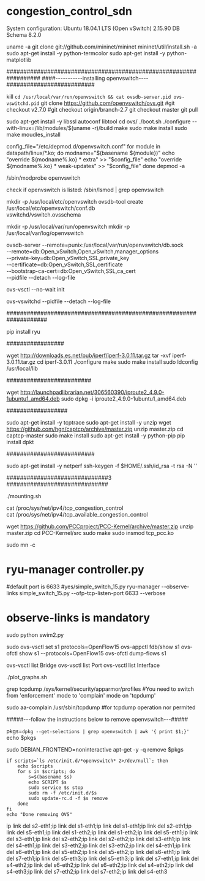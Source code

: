 # congestion_control_sdn

System configuration:
Ubuntu 18.04.1 LTS
(Open vSwitch) 2.15.90
DB Schema 8.2.0


uname -a
git clone git://github.com/mininet/mininet 
mininet/util/install.sh -a 
sudo apt-get install -y python-termcolor
sudo apt-get install -y python-matplotlib

##################################################################
####-----------installing openvswitch----##########################

kill `cd /usr/local/var/run/openvswitch && cat ovsdb-server.pid ovs-vswitchd.pid`
git clone https://github.com/openvswitch/ovs.git
#git checkout v2.7.0
#git checkout origin/branch-2.7
git checkout master
git pull

sudo apt-get install -y libssl autoconf libtool
cd ovs/
./boot.sh
./configure --with-linux=/lib/modules/$(uname -r)/build
make
sudo make install
sudo make moudles_install

config_file="/etc/depmod.d/openvswitch.conf"
 for module in datapath/linux/*.ko; do
  modname="$(basename ${module})"
  echo "override ${modname%.ko} * extra" >> "$config_file"
  echo "override ${modname%.ko} * weak-updates" >> "$config_file"
  done
 depmod -a

/sbin/modprobe openvswitch

check if openvswitch is listed:   /sbin/lsmod | grep openvswitch

mkdir -p /usr/local/etc/openvswitch
ovsdb-tool create /usr/local/etc/openvswitch/conf.db \
    vswitchd/vswitch.ovsschema

mkdir -p /usr/local/var/run/openvswitch
mkdir -p /usr/local/var/log/openvswitch


ovsdb-server --remote=punix:/usr/local/var/run/openvswitch/db.sock \
    --remote=db:Open_vSwitch,Open_vSwitch,manager_options \
    --private-key=db:Open_vSwitch,SSL,private_key \
    --certificate=db:Open_vSwitch,SSL,certificate \
    --bootstrap-ca-cert=db:Open_vSwitch,SSL,ca_cert \
    --pidfile --detach --log-file


ovs-vsctl --no-wait init

ovs-vswitchd --pidfile --detach --log-file

####################################################################

pip install ryu

#################

wget http://downloads.es.net/pub/iperf/iperf-3.0.11.tar.gz
tar -xvf iperf-3.0.11.tar.gz
cd iperf-3.0.11
./configure
make
sudo make install
sudo ldconfig /usr/local/lib

#########################

wget http://launchpadlibrarian.net/306560390/iproute2_4.9.0-1ubuntu1_amd64.deb
sudo dpkg -i iproute2_4.9.0-1ubuntu1_amd64.deb

##################

sudo apt-get install -y tcptrace
sudo apt-get install -y unzip
wget https://github.com/hgn/captcp/archive/master.zip
unzip master.zip
cd captcp-master
sudo make install
sudo apt-get install -y python-pip
pip install dpkt

##########################

sudo apt-get install -y netperf
ssh-keygen -f $HOME/.ssh/id_rsa -t rsa -N ''

##############################3
##############################

./mounting.sh


cat /proc/sys/net/ipv4/tcp_congestion_control  
cat /proc/sys/net/ipv4/tcp_available_congestion_control

wget https://github.com/PCCproject/PCC-Kernel/archive/master.zip
unzip master.zip
cd PCC-Kernel/src
sudo make
sudo insmod tcp_pcc.ko



sudo mn -c
# ryu-manager controller.py
#default port is 6633
#yes/simple_switch_15.py
ryu-manager --observe-links simple_switch_15.py --ofp-tcp-listen-port 6633 --verbose
# ****observe-links is mandatory****
sudo python swim2.py

sudo ovs-vsctl set s1 protocols=OpenFlow15
ovs-appctl fdb/show s1
ovs-ofctl show s1 --protocols=OpenFlow15
ovs-ofctl dump-flows s1

ovs-vsctl list Bridge
ovs-vsctl list Port
ovs-vsctl list Interface


./plot_graphs.sh


grep tcpdump /sys/kernel/security/apparmor/profiles #You need to switch from 'enforcement' mode to 'complain' mode on 'tcpdump'

sudo aa-complain /usr/sbin/tcpdump            #for tcpdump operation nor permited





#####---follow the instructions below to remove openvswitch---#####

pkgs=`dpkg --get-selections | grep openvswitch | awk '{ print $1;}'`
echo $pkgs

sudo DEBIAN_FRONTEND=noninteractive apt-get -y -q remove $pkgs

    if scripts=`ls /etc/init.d/*openvswitch* 2>/dev/null`; then
        echo $scripts
        for s in $scripts; do
            s=$(basename $s)
            echo SCRIPT $s
            sudo service $s stop
            sudo rm -f /etc/init.d/$s
            sudo update-rc.d -f $s remove
        done
    fi
    echo "Done removing OVS"




ip link del s2-eth1;ip link del s1-eth1;ip link del s1-eth1;ip link del s2-eth1;ip link del s5-eth1;ip link del s1-eth2;ip link del s1-eth2;ip link del s5-eth1;ip link del s3-eth1;ip link del s2-eth2;ip link del s2-eth2;ip link del s3-eth1;ip link del s4-eth1;ip link del s3-eth2;ip link del s3-eth2;ip link del s4-eth1;ip link del s6-eth1;ip link del s5-eth2;ip link del s5-eth2;ip link del s6-eth1;ip link del s7-eth1;ip link del s5-eth3;ip link del s5-eth3;ip link del s7-eth1;ip link del s4-eth2;ip link del s6-eth2;ip link del s6-eth2;ip link del s4-eth2;ip link del s4-eth3;ip link del s7-eth2;ip link del s7-eth2;ip link del s4-eth3 
